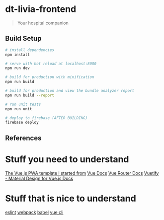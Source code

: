 # dt-livia-frontend

> Your hospital companion

## Build Setup

``` bash
# install dependencies
npm install

# serve with hot reload at localhost:8080
npm run dev

# build for production with minification
npm run build

# build for production and view the bundle analyzer report
npm run build --report

# run unit tests
npm run unit

# deploy to firebase (AFTER BUILDING)
firebase deploy
```


## References
# Stuff you need to understand
[The Vue.js PWA template I started from](https://www.github.com/vuejs-templates/pwa)
[Vue Docs](https://vuejs.org/v2/guide/)
[Vue Router Docs](https://router.vuejs.org)
[Vuetify - Material Design for Vue.js Docs](https://vuetifyjs.com/en/getting-started/quick-start)
# Stuff that is nice to understand
[eslint](https://eslint.org)
[webpack](http://webpack.github.io)
[babel](https://babeljs.io)
[vue cli](https://cli.vuejs.org)